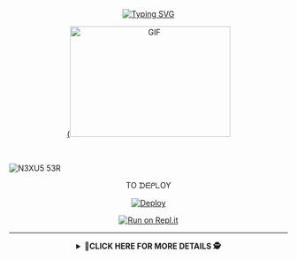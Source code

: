 ## <!-- Typing SVG -->
<p align="center">
    <a href="https://git.io/J0hKr">
        <img
        src="https://readme-typing-svg.herokuapp.com?size=30&width=800&lines=ᗯᗴᒪᑕOᗰᗴ+TO+YᑌI+ᑕᕼᗩᑎ'Տ+ᖇᗴᑭO......"
            alt="Typing SVG"
        />
         
</p>


 <p align="center">
(<img src="https://tenor.com/view/anime-feed-say-ahh-ahhh-gif-11658244.gif" alt="GIF" width="290" height="200"/>
</p>
    </a>
</p>
<br> 
</p>

![N3XU5 53R](https://hits.seeyoufarm.com/api/count/incr/badge.svg?url=https://github.com/nexusNw/YuiChan&title=Repo%20Views)
<div align="center">
TO ᗪᗴᑭᒪOY


[![Deploy](https://www.herokucdn.com/deploy/button.svg)](https://heroku.com/deploy?template=https://github.com/Mbo254/yui-deploy) 

[![Run on Repl.it](https://repl.it/badge/github/quiec/whatsAlfa)](https://replit.com/@nexusNw/YuiChan)

-----


</p>

<div align="center">  
<details>
    <summary>🎯<b>CLICK HERE FOR MORE DETAILS 🕵️</b></summary>


<div align="center">
  <p align="center">
<img src="https://tenor.com/view/akari-bestwaifu-gif-9447619.gif" alt="GIF" width="200" height="200"/>
</p>
<p align="center">
<a href="https://github.com/nexusNw"><img title="Author-" src="https://img.shields.io/badge/Author-âžªAuthor/YuiChan?color=blue"></a>

<a href="#"><img title="á" src="https://img.shields.io/badge/ᑎ3᙭ᑌ5-51ᖇ-green?colorA=%23ff0000&colorB=%23017e40&style=for-the-badge"></a>
</p>
  
    
</p>
<div align="left" 
</p>




<h1 align="center"> Contact Developer
<p align="center">

  <a href="https://wa.me/918129624395"><img src="https://img.shields.io/badge/WhatsApp-25D366?style=for-the-badge&logo=whatsapp&logoColor=white" />
  <a href="https://instagram.com/nexus.efx"><img src="https://img.shields.io/badge/Instagram-E4405F?style=for-the-badge&logo=instagram&logoColor=white" />
  <a href="https://github.com/nexusNw"><img src="https://img.shields.io/badge/-GitHub-black?style=flat-square&logo=github" /> 



</p>

 ## <!-- Typing SVG -->
<p align="center">
    <a href="https://git.io/J0hKr">
        <img
        src="https://readme-typing-svg.herokuapp.com?size=30&width=800&lines=TᕼᗩᑎKՏ+ᖴOᖇ+ᐯIՏITIᑎᘜ....."
            alt="Typing SVG"

</p>


